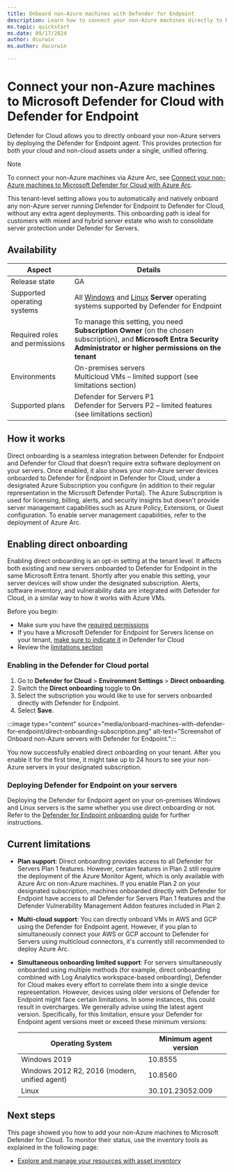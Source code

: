 ```yaml
---
title: Onboard non-Azure machines with Defender for Endpoint
description: Learn how to connect your non-Azure machines directly to Microsoft Defender for Cloud with Microsoft Defender for Endpoint.
ms.topic: quickstart
ms.date: 09/17/2024
author: dcurwin
ms.author: dacurwin

---
```


# Connect your non-Azure machines to Microsoft Defender for Cloud with Defender for Endpoint

Defender for Cloud allows you to directly onboard your non-Azure servers by deploying the Defender for Endpoint agent. This provides protection for both your cloud and non-cloud assets under a single, unified offering.

> [!NOTE]
> To connect your non-Azure machines via Azure Arc, see [Connect your non-Azure machines to Microsoft Defender for Cloud with Azure Arc](quickstart-onboard-machines.md).

This tenant-level setting allows you to automatically and natively onboard any non-Azure server running Defender for Endpoint to Defender for Cloud, without any extra agent deployments. This onboarding path is ideal for customers with mixed and hybrid server estate who wish to consolidate server protection under Defender for Servers.

## Availability

| Aspect                          | Details                                                      |
| ------------------------------- | ------------------------------------------------------------ |
| Release state                   | GA                                                           |
| Supported operating systems     | All [Windows](/microsoft-365/security/defender-endpoint/minimum-requirements#supported-windows-versions) and [Linux](/microsoft-365/security/defender-endpoint/microsoft-defender-endpoint-linux#system-requirements) **Server** operating systems supported by Defender for Endpoint |
| Required roles and  permissions | To manage this setting, you need **Subscription Owner** (on the chosen subscription), and **Microsoft Entra Security Administrator or higher permissions on the tenant** |
| Environments                    | On-premises servers  <br />Multicloud VMs – limited  support (see limitations section)|
| Supported plans                 | Defender for Servers P1  <br />Defender for Servers P2 –  limited features (see limitations section) |

## How it works

Direct onboarding is a seamless integration between Defender for Endpoint and Defender for Cloud that doesn’t require extra software deployment on your servers. Once enabled, it also shows your non-Azure server devices onboarded to Defender for Endpoint in Defender for Cloud, under a designated Azure Subscription you configure (in addition to their regular representation in  the Microsoft Defender Portal). The Azure Subscription is used for licensing, billing, alerts, and security insights but doesn't provide server management capabilities such as Azure Policy, Extensions, or Guest configuration. To enable server management capabilities, refer to the deployment of Azure Arc.

## Enabling direct onboarding

Enabling direct onboarding is an opt-in setting at the tenant level. It affects both existing and new servers onboarded to Defender for Endpoint in the same Microsoft Entra tenant. Shortly after you enable this setting, your server devices will show under the designated subscription. Alerts, software inventory, and vulnerability data are integrated with Defender for Cloud, in a similar way to how it works with Azure VMs.

Before you begin:

- Make sure you have the [required permissions](#availability)
- If you have a Microsoft Defender for Endpoint for Servers license on your tenant, [make sure to indicate it](faq-defender-for-servers.yml#can-i-get-a-discount-if-i-already-have-a-microsoft-defender-for-endpoint-license-) in Defender for Cloud
- Review the [limitations section](#current-limitations)

### Enabling in the Defender for Cloud portal

1. Go to **Defender for Cloud** > **Environment Settings** > **Direct onboarding**.
1. Switch the **Direct onboarding** toggle to **On**.
1. Select the subscription you would like to use for servers onboarded directly with Defender for Endpoint.
1. Select **Save**.

:::image type="content" source="media/onboard-machines-with-defender-for-endpoint/direct-onboarding-subscription.png" alt-text="Screenshot of Onboard non-Azure servers with Defender for Endpoint.":::



You now successfully enabled direct onboarding on your tenant. After you enable it for the first time, it might take up to 24 hours to see your non-Azure servers in your designated subscription.

### Deploying Defender for Endpoint on your servers

Deploying the Defender for Endpoint agent on your on-premises Windows and Linux servers is the same whether you use direct onboarding or not. Refer to the [Defender for Endpoint onboarding guide](/microsoft-365/security/defender-endpoint/onboarding) for further instructions.

## Current limitations

- **Plan support**: Direct onboarding provides access to all Defender for Servers Plan 1 features. However, certain features in Plan 2 still require the deployment of the Azure Monitor Agent, which is only available with Azure Arc on non-Azure machines. If you enable Plan 2 on your designated subscription, machines onboarded directly with Defender for Endpoint have access to all Defender for Servers Plan 1 features and the Defender Vulnerability Management Addon features included in Plan 2.
- **Multi-cloud support**: You can directly onboard VMs in AWS and GCP using the Defender for Endpoint agent. However, if you plan to simultaneously connect your AWS or GCP account to Defender for Servers using multicloud connectors, it's currently still recommended to deploy Azure Arc.
- **Simultaneous onboarding limited support**: For servers simultaneously onboarded using multiple methods (for example, direct onboarding combined with Log Analytics workspace-based onboarding), Defender for Cloud makes every effort to correlate them into a single device representation. However, devices using older versions of Defender for Endpoint might face certain limitations. In some instances, this could result in overcharges. We generally advise using the latest agent version. Specifically, for this limitation, ensure your Defender for Endpoint agent versions meet or exceed these minimum versions:

  |Operating System|Minimum agent version|
  | -------- | -------- |
  |Windows 2019| 10.8555|
  |Windows 2012 R2, 2016 (modern, unified agent)|10.8560|
  |Linux|30.101.23052.009|

## Next steps

This page showed you how to add your non-Azure machines to Microsoft Defender for Cloud. To monitor their status, use the inventory tools as explained in the following page:

- [Explore and manage your resources with asset inventory](asset-inventory.md)
